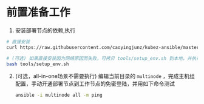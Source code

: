 # 前置准备工作

1. 安装部署节点的依赖,执行
``` bash
# 直接安装
curl https://raw.githubusercontent.com/caoyingjunz/kubez-ansible/master/tools/setup_env.sh | bash

# (可选) 如果直接安装因为网络原因而失败，可拷贝 tools/setup_env.sh 到本地，并执行
bash tools/setup_env.sh
```

2. (可选，all-in-one场景不需要执行) 编辑当前目录的 `multinode` ，完成主机组配置，手动开通部署节点到工作节点的免密登陆，并用如下命令测试

    ``` bash
    ansible -i multinode all -m ping
    ```
